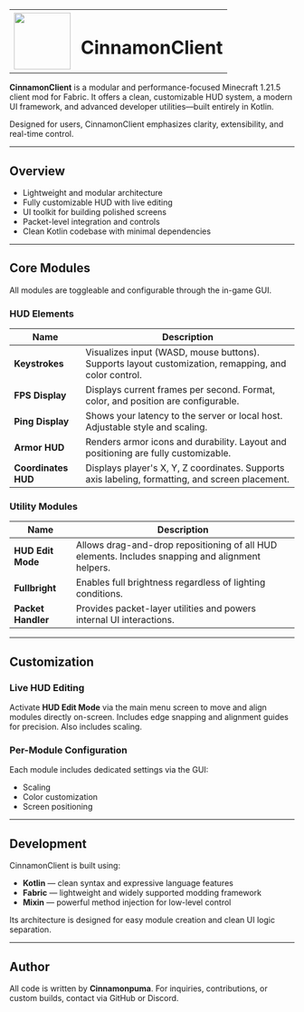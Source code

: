 <table>
  <tr>
    <td><img src="https://github.com/user-attachments/assets/95fb0910-5221-4ad6-ba35-f272971d752f" width="100"/></td>
    <td style="vertical-align: middle; padding-left: 10px;"><h1>CinnamonClient</h1></td>
  </tr>
</table>

**CinnamonClient** is a modular and performance-focused Minecraft 1.21.5 client mod for Fabric. It offers a clean, customizable HUD system, a modern UI framework, and advanced developer utilities—built entirely in Kotlin.

Designed for users, CinnamonClient emphasizes clarity, extensibility, and real-time control.

---

## Overview

- Lightweight and modular architecture
- Fully customizable HUD with live editing
- UI toolkit for building polished screens
- Packet-level integration and controls
- Clean Kotlin codebase with minimal dependencies

---

## Core Modules

All modules are toggleable and configurable through the in-game GUI.

### HUD Elements

| Name              | Description |
|-------------------|-------------|
| **Keystrokes**    | Visualizes input (WASD, mouse buttons). Supports layout customization, remapping, and color control. |
| **FPS Display**   | Displays current frames per second. Format, color, and position are configurable. |
| **Ping Display**  | Shows your latency to the server or local host. Adjustable style and scaling. |
| **Armor HUD**     | Renders armor icons and durability. Layout and positioning are fully customizable. |
| **Coordinates HUD** | Displays player's X, Y, Z coordinates. Supports axis labeling, formatting, and screen placement. |

### Utility Modules

| Name                | Description |
|---------------------|-------------|
| **HUD Edit Mode**   | Allows drag-and-drop repositioning of all HUD elements. Includes snapping and alignment helpers. |
| **Fullbright**      | Enables full brightness regardless of lighting conditions. |
| **Packet Handler**  | Provides packet-layer utilities and powers internal UI interactions. |
---

## Customization

### Live HUD Editing

Activate **HUD Edit Mode** via the main menu screen to move and align modules directly on-screen. Includes edge snapping and alignment guides for precision. Also includes scaling.

### Per-Module Configuration

Each module includes dedicated settings via the GUI:

- Scaling
- Color customization
- Screen positioning

---

## Development

CinnamonClient is built using:

- **Kotlin** — clean syntax and expressive language features
- **Fabric** — lightweight and widely supported modding framework
- **Mixin** — powerful method injection for low-level control

Its architecture is designed for easy module creation and clean UI logic separation.

---

## Author

All code is written by **Cinnamonpuma**. For inquiries, contributions, or custom builds, contact via GitHub or Discord.